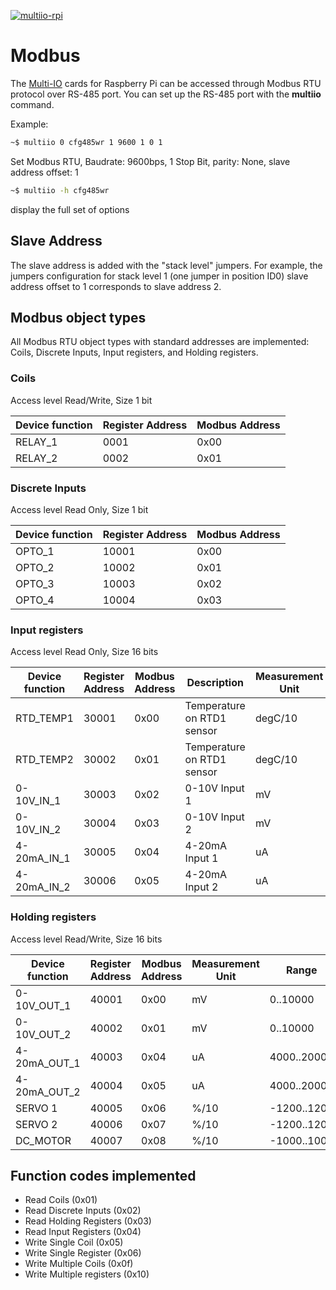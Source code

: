 [![multiio-rpi](res/sequent.jpg)](https://sequentmicrosystems.com)

# Modbus

The [Multi-IO](https://sequentmicrosystems.com/collections/all-io-cards/products/multi-io-8-layer-stackable-hat-for-raspberry-pi)  cards for Raspberry Pi can be accessed through Modbus RTU protocol over RS-485 port.
You can set up the RS-485 port with the **multiio** command.

Example:
```bash
~$ multiio 0 cfg485wr 1 9600 1 0 1
```
Set Modbus RTU, Baudrate: 9600bps, 1 Stop Bit,  parity: None, slave address offset: 1
```bash
~$ multiio -h cfg485wr
```
display the full set of options

## Slave Address
The slave address is added with the "stack level" jumpers. For example, the jumpers configuration for stack level 1  (one jumper in position ID0) slave address offset to 1 corresponds to slave address 2.

## Modbus object types
All Modbus RTU object types with standard addresses are implemented: Coils, Discrete Inputs, Input registers, and Holding registers.

### Coils

Access level Read/Write, Size 1 bit

| Device function | Register Address | Modbus Address |
| --- | --- | --- |
| RELAY_1 | 0001 | 0x00 |
| RELAY_2 | 0002 | 0x01 |


### Discrete Inputs

Access level Read Only, Size 1 bit

| Device function | Register Address | Modbus Address |
| --- | --- | --- |
| OPTO_1 | 10001 | 0x00 |
| OPTO_2 | 10002 | 0x01 |
| OPTO_3 | 10003 | 0x02 |
| OPTO_4 | 10004 | 0x03 |

### Input registers

Access level Read Only, Size 16 bits

| Device function | Register Address | Modbus Address| Description | Measurement Unit |
| --- | --- | --- | --- | --- |
| RTD_TEMP1| 30001 | 0x00 | Temperature on RTD1 sensor| degC/10 |
| RTD_TEMP2| 30002 | 0x01 | Temperature on RTD1 sensor| degC/10 |
| 0-10V_IN_1 | 30003 | 0x02 | 0-10V Input 1 | mV |
| 0-10V_IN_2 | 30004 | 0x03 | 0-10V Input 2 | mV |
| 4-20mA_IN_1 | 30005 | 0x04 | 4-20mA Input 1 | uA |
| 4-20mA_IN_2 | 30006 | 0x05 | 4-20mA Input 2 | uA |


### Holding registers

Access level Read/Write, Size 16 bits

| Device function | Register Address | Modbus Address | Measurement Unit | Range |
| --- | --- | --- | --- | --- |
| 0-10V_OUT_1 | 40001 | 0x00 | mV | 0..10000 |
| 0-10V_OUT_2 | 40002 | 0x01 | mV | 0..10000 |
| 4-20mA_OUT_1 | 40003 | 0x04 | uA | 4000..20000 |
| 4-20mA_OUT_2 | 40004 | 0x05 | uA | 4000..20000 |
| SERVO 1 | 40005 | 0x06 | %/10 | -1200..1200|
| SERVO 2 | 40006 | 0x07 | %/10 | -1200..1200|
| DC_MOTOR | 40007 | 0x08 | %/10 | -1000..1000|


## Function codes implemented

* Read Coils (0x01)
* Read Discrete Inputs (0x02)
* Read Holding Registers (0x03)
* Read Input Registers (0x04)
* Write Single Coil (0x05)
* Write Single Register (0x06)
* Write Multiple Coils (0x0f)
* Write Multiple registers (0x10)
